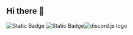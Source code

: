 ## Hi there 👋

![Static Badge](https://img.shields.io/badge/Currently%20Learning-RobloxTS-red) ![Static Badge](https://img.shields.io/badge/Primarily%20Develop%20In-Discord.JS-purple)![discord.js logo](https://logo.svgcdn.com/l/discordjs-original.svg)

